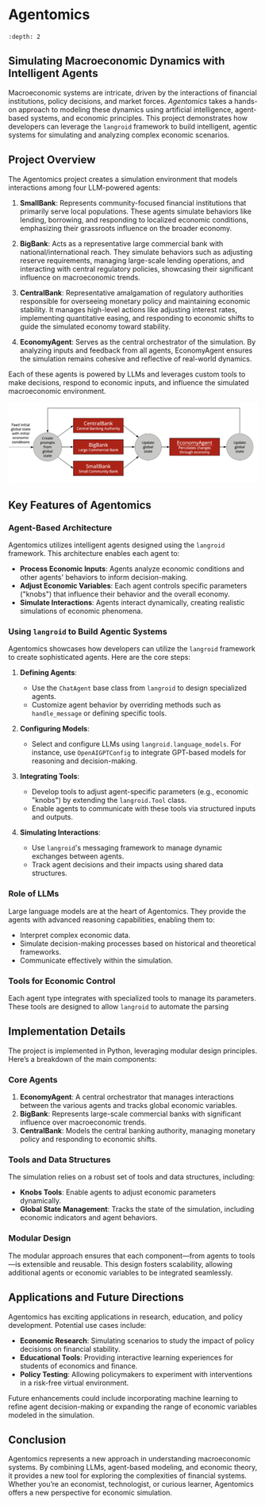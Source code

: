 # Agentomics

```{contents}
:depth: 2
```

## Simulating Macroeconomic Dynamics with Intelligent Agents

Macroeconomic systems are intricate, driven by the interactions of financial institutions, policy decisions, and market forces. *Agentomics* takes a hands-on approach to modeling these dynamics using artificial intelligence, agent-based systems, and economic principles. This project demonstrates how developers can leverage the `langroid` framework to build intelligent, agentic systems for simulating and analyzing complex economic scenarios.

## Project Overview

The Agentomics project creates a simulation environment that models interactions among four LLM-powered agents:

1. **SmallBank**: Represents community-focused financial institutions that primarily serve local populations. These agents simulate behaviors like lending, borrowing, and responding to localized economic conditions, emphasizing their grassroots influence on the broader economy.

2. **BigBank**: Acts as a representative large commercial bank with national/international reach. They simulate behaviors such as adjusting reserve requirements, managing large-scale lending operations, and interacting with central regulatory policies, showcasing their significant influence on macroeconomic trends.

3. **CentralBank**: Representative amalgamation of regulatory authorities responsible for overseeing monetary policy and maintaining economic stability. It manages high-level actions like adjusting interest rates, implementing quantitative easing, and responding to economic shifts to guide the simulated economy toward stability.

4. **EconomyAgent**: Serves as the central orchestrator of the simulation. By analyzing inputs and feedback from all agents, EconomyAgent ensures the simulation remains cohesive and reflective of real-world dynamics.


Each of these agents is powered by LLMs and leverages custom tools to make decisions, respond to economic inputs, and influence the simulated macroeconomic environment.

![Agentomics Diagram](agentomics_diagram.png)

## Key Features of Agentomics

### Agent-Based Architecture

Agentomics utilizes intelligent agents designed using the `langroid` framework. This architecture enables each agent to:

- **Process Economic Inputs**: Agents analyze economic conditions and other agents' behaviors to inform decision-making.
- **Adjust Economic Variables**: Each agent controls specific parameters ("knobs") that influence their behavior and the overall economy.
- **Simulate Interactions**: Agents interact dynamically, creating realistic simulations of economic phenomena.

### Using `langroid` to Build Agentic Systems

Agentomics showcases how developers can utilize the `langroid` framework to create sophisticated agents. Here are the core steps:

1. **Defining Agents**:
   - Use the `ChatAgent` base class from `langroid` to design specialized agents.
   - Customize agent behavior by overriding methods such as `handle_message` or defining specific tools.

2. **Configuring Models**:
   - Select and configure LLMs using `langroid.language_models`. For instance, use `OpenAIGPTConfig` to integrate GPT-based models for reasoning and decision-making.

3. **Integrating Tools**:
   - Develop tools to adjust agent-specific parameters (e.g., economic "knobs") by extending the `langroid.Tool` class.
   - Enable agents to communicate with these tools via structured inputs and outputs.

4. **Simulating Interactions**:
   - Use `langroid`'s messaging framework to manage dynamic exchanges between agents.
   - Track agent decisions and their impacts using shared data structures.


### Role of LLMs

Large language models are at the heart of Agentomics. They provide the agents with advanced reasoning capabilities, enabling them to:

- Interpret complex economic data.
- Simulate decision-making processes based on historical and theoretical frameworks.
- Communicate effectively within the simulation.

### Tools for Economic Control

Each agent type integrates with specialized tools to manage its parameters. These tools are designed to allow `langroid` to automate the parsing

## Implementation Details

The project is implemented in Python, leveraging modular design principles. Here’s a breakdown of the main components:

### Core Agents

1. **EconomyAgent**: A central orchestrator that manages interactions between the various agents and tracks global economic variables.
2. **BigBank**: Represents large-scale commercial banks with significant influence over macroeconomic trends.
3. **CentralBank**: Models the central banking authority, managing monetary policy and responding to economic shifts.

### Tools and Data Structures

The simulation relies on a robust set of tools and data structures, including:

- **Knobs Tools**: Enable agents to adjust economic parameters dynamically.
- **Global State Management**: Tracks the state of the simulation, including economic indicators and agent behaviors.

### Modular Design

The modular approach ensures that each component—from agents to tools—is extensible and reusable. This design fosters scalability, allowing additional agents or economic variables to be integrated seamlessly.

## Applications and Future Directions

Agentomics has exciting applications in research, education, and policy development. Potential use cases include:

- **Economic Research**: Simulating scenarios to study the impact of policy decisions on financial stability.
- **Educational Tools**: Providing interactive learning experiences for students of economics and finance.
- **Policy Testing**: Allowing policymakers to experiment with interventions in a risk-free virtual environment.

Future enhancements could include incorporating machine learning to refine agent decision-making or expanding the range of economic variables modeled in the simulation.

## Conclusion

Agentomics represents a new approach in understanding macroeconomic systems. By combining LLMs, agent-based modeling, and economic theory, it provides a new tool for exploring the complexities of financial systems. Whether you’re an economist, technologist, or curious learner, Agentomics offers a new perspective for economic simulation.
